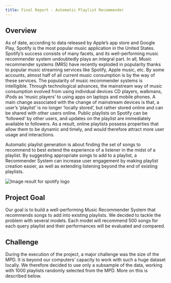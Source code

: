 ```yaml
---
title: Final Report - Automatic Playlist Recommender
---
```


## Overview

As of date, according to data released by Apple’s app store and Google Play, Spotify is the most popular music application in the United States. Spotify’s success consists of many facets, and its well-performing music recommender system undoubtedly plays an integral part. In all, Music recommender systems (MRS) have recently exploded in popularity thanks to popular music streaming services like Spotify, Apple music, etc. By some accounts, almost half of all current music consumption is by the way of these services. The popularity of music recommender systems is intelligible. Through technological advances, the mainstream way of music consumption evolved from using individual devices CD players, walkmans, iPods as ‘music players’ to using apps on laptops and mobile phones. A main change associated with the change of mainstream devices is that, a user’s ‘playlist’ is no longer ‘locally stored’, but rather stored online and can be shared with other users online. Public playlists on Spotify can be ‘followed’ by other users, and updates on the playlist are immediately available to followers.  As a result, online playlists possess properties that allow them to be dynamic and timely, and would therefore attract more user usage and interactions.

Automatic playlist generation is about finding the set of songs to recommend to best extend the experience of a listener in the midst of a playlist. By suggesting appropriate songs to add to a playlist, a Recommender System can increase user engagement by making playlist creation easier, as well as extending listening beyond the end of existing playlists.

![Image result for spotify logo](https://developer.spotify.com/assets/branding-guidelines/logo@2x.png)

## Project Goal

Our goal is to build a well-performing Music Recommender System that recommends songs to add into existing playlists. We decided to tackle the problem with several models. Each model will recommend 500 songs for each query playlist and their performances will be evaluated and compared. 

## Challenge

During the execution of the project, a major challenge was the size of the MPD. It is beyond our computers’ capacity to work with such a huge dataset locally. We therefore decided to use only a subsample of the data, working with 1000 playlists randomly selected from the MPD. More on this is described below. 
